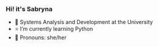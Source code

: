 ### Hi! it's Sabryna

- 🌙 Systems Analysis and Development at the University
- ⭐ I’m currently learning Python
- 🌠 Pronouns: she/her

